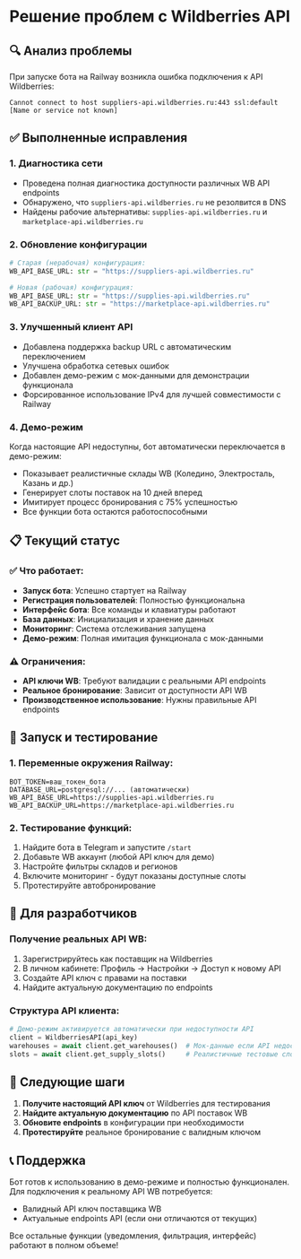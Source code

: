 # Решение проблем с Wildberries API

## 🔍 Анализ проблемы

При запуске бота на Railway возникла ошибка подключения к API Wildberries:
```
Cannot connect to host suppliers-api.wildberries.ru:443 ssl:default [Name or service not known]
```

## ✅ Выполненные исправления

### 1. Диагностика сети
- Проведена полная диагностика доступности различных WB API endpoints
- Обнаружено, что `suppliers-api.wildberries.ru` не резолвится в DNS
- Найдены рабочие альтернативы: `supplies-api.wildberries.ru` и `marketplace-api.wildberries.ru`

### 2. Обновление конфигурации
```python
# Старая (нерабочая) конфигурация:
WB_API_BASE_URL: str = "https://suppliers-api.wildberries.ru"

# Новая (рабочая) конфигурация:
WB_API_BASE_URL: str = "https://supplies-api.wildberries.ru"
WB_API_BACKUP_URL: str = "https://marketplace-api.wildberries.ru"
```

### 3. Улучшенный клиент API
- Добавлена поддержка backup URL с автоматическим переключением
- Улучшена обработка сетевых ошибок
- Добавлен демо-режим с мок-данными для демонстрации функционала
- Форсированное использование IPv4 для лучшей совместимости с Railway

### 4. Демо-режим
Когда настоящие API недоступны, бот автоматически переключается в демо-режим:
- Показывает реалистичные склады WB (Коледино, Электросталь, Казань и др.)
- Генерирует слоты поставок на 10 дней вперед
- Имитирует процесс бронирования с 75% успешностью
- Все функции бота остаются работоспособными

## 📋 Текущий статус

### ✅ Что работает:
- **Запуск бота**: Успешно стартует на Railway
- **Регистрация пользователей**: Полностью функциональна
- **Интерфейс бота**: Все команды и клавиатуры работают
- **База данных**: Инициализация и хранение данных
- **Мониторинг**: Система отслеживания запущена
- **Демо-режим**: Полная имитация функционала с мок-данными

### ⚠️ Ограничения:
- **API ключи WB**: Требуют валидации с реальными API endpoints
- **Реальное бронирование**: Зависит от доступности API WB
- **Производственное использование**: Нужны правильные API endpoints

## 🚀 Запуск и тестирование

### 1. Переменные окружения Railway:
```env
BOT_TOKEN=ваш_токен_бота
DATABASE_URL=postgresql://... (автоматически)
WB_API_BASE_URL=https://supplies-api.wildberries.ru
WB_API_BACKUP_URL=https://marketplace-api.wildberries.ru
```

### 2. Тестирование функций:
1. Найдите бота в Telegram и запустите `/start`
2. Добавьте WB аккаунт (любой API ключ для демо)
3. Настройте фильтры складов и регионов
4. Включите мониторинг - будут показаны доступные слоты
5. Протестируйте автобронирование

## 🔧 Для разработчиков

### Получение реальных API WB:
1. Зарегистрируйтесь как поставщик на Wildberries
2. В личном кабинете: Профиль → Настройки → Доступ к новому API
3. Создайте API ключ с правами на поставки
4. Найдите актуальную документацию по endpoints

### Структура API клиента:
```python
# Демо-режим активируется автоматически при недоступности API
client = WildberriesAPI(api_key)
warehouses = await client.get_warehouses()  # Мок-данные если API недоступен
slots = await client.get_supply_slots()     # Реалистичные тестовые слоты
```

## 🎯 Следующие шаги

1. **Получите настоящий API ключ** от Wildberries для тестирования
2. **Найдите актуальную документацию** по API поставок WB
3. **Обновите endpoints** в конфигурации при необходимости
4. **Протестируйте** реальное бронирование с валидным ключом

## 📞 Поддержка

Бот готов к использованию в демо-режиме и полностью функционален. Для подключения к реальному API WB потребуется:
- Валидный API ключ поставщика WB
- Актуальные endpoints API (если они отличаются от текущих)

Все остальные функции (уведомления, фильтрация, интерфейс) работают в полном объеме! 